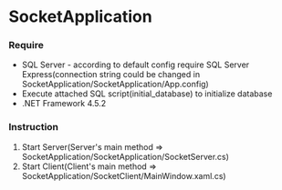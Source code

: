 # SocketApplication

<h3>Require</h3>
<ul>
<li>SQL Server - according to default config require SQL Server Express(connection string could be changed in SocketApplication/SocketApplication/App.config)</li>
<li>Execute attached SQL script(initial_database) to initialize database</li>
<li>.NET Framework 4.5.2</li>
</ul>

<h3>Instruction</h3>
<ol>
<li>Start Server(Server's main method => SocketApplication/SocketApplication/SocketServer.cs)</li>
<li>Start Client(Client's main method => SocketApplication/SocketClient/MainWindow.xaml.cs)</li>
</ol>